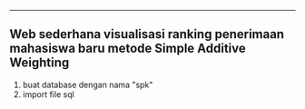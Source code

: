 ---------------------------------------------------------------------------------------------
Web sederhana visualisasi ranking penerimaan mahasiswa baru metode Simple Additive Weighting
---------------------------------------------------------------------------------------------

1. buat database dengan nama "spk"
2. import file sql
